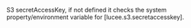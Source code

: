 S3 secretAccessKey, if not defined it checks the system property/environment variable for [lucee.s3.secretaccesskey].